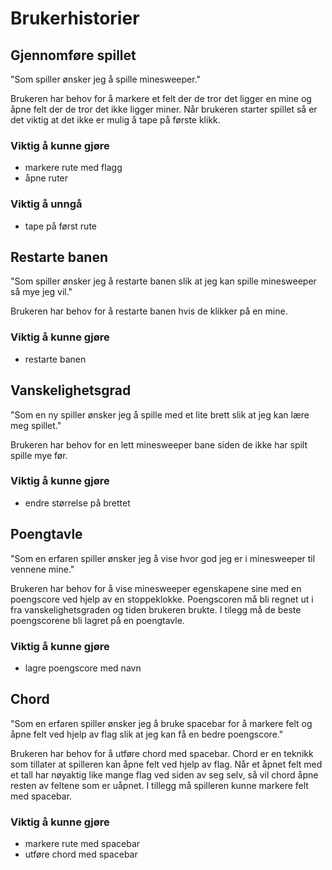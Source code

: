 # Brukerhistorier


## Gjennomføre spillet

"Som spiller ønsker jeg å spille minesweeper."

Brukeren har behov for å markere et felt der de tror det ligger en mine og åpne felt der de tror det ikke ligger miner. Når brukeren starter spillet så er det viktig at det ikke er mulig å tape på første klikk.

### Viktig å kunne gjøre

- markere rute med flagg
- åpne ruter

### Viktig å unngå

- tape på først rute

## Restarte banen

"Som spiller ønsker jeg å restarte banen slik at jeg kan spille minesweeper så mye jeg vil."

Brukeren har behov for å restarte banen hvis de klikker på en mine.

### Viktig å kunne gjøre

- restarte banen

## Vanskelighetsgrad

"Som en ny spiller ønsker jeg å spille med et lite brett slik at jeg kan lære meg spillet."

Brukeren har behov for en lett minesweeper bane siden de ikke har spilt spille mye før.

### Viktig å kunne gjøre

- endre størrelse på brettet

## Poengtavle

"Som en erfaren spiller ønsker jeg å vise hvor god jeg er i minesweeper til vennene mine."

Brukeren har behov for å vise minesweeper egenskapene sine med en poengscore ved hjelp av en stoppeklokke. Poengscoren må bli regnet ut i fra vanskelighetsgraden og tiden brukeren brukte. I tilegg må de beste poengscorene bli lagret på en poengtavle.

### Viktig å kunne gjøre

- lagre poengscore med navn

## Chord

"Som en erfaren spiller ønsker jeg å bruke spacebar for å markere felt og åpne felt ved hjelp av flag slik at jeg kan få en bedre poengscore."

Brukeren har behov for å utføre chord med spacebar. Chord er en teknikk som tillater at spilleren kan åpne felt ved hjelp av flag. Når et åpnet felt med et tall har nøyaktig like mange flag ved siden av seg selv, så vil chord åpne resten av feltene som er uåpnet. I tillegg må spilleren kunne markere felt med spacebar.

### Viktig å kunne gjøre

- markere rute med spacebar
- utføre chord med spacebar